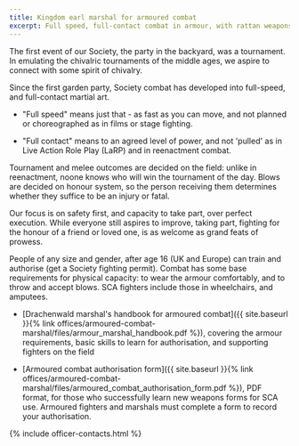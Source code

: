 ```yaml
---
title: Kingdom earl marshal for armoured combat
excerpt: Full speed, full-contact combat in armour, with rattan weapons
---
```


The first event of our Society, the party in the backyard, was a tournament. In emulating the chivalric tournaments of the middle ages, we aspire to connect with some spirit of chivalry.

Since the first garden party, Society combat has developed into full-speed, and full-contact martial art. 

* "Full speed" means just that - as fast as you can move, and not planned or choreographed as in films or stage fighting.

* "Full contact" means to an agreed level of power, and not 'pulled' as in Live Action Role Play (LaRP) and in reenactment combat.

Tournament and melee outcomes are decided on the field: unlike in reenactment, noone knows who will win the tournament of the day. Blows are decided on honour system, so the person receiving them determines whether they suffice to be an injury or fatal.

Our focus is on safety first, and capacity to take part, over perfect execution. While everyone still aspires to improve, taking part, fighting for the honour of a friend or loved one, is as welcome as grand feats of prowess.

People of any size and gender, after age 16 (UK and Europe) can train and authorise (get a Society fighting permit). Combat has some base requirements for physical capacity: to wear the armour comfortably, and to throw and accept blows. SCA fighters include those in wheelchairs, and amputees.

* [Drachenwald marshal's handbook for armoured combat]({{ site.baseurl }}{% link offices/armoured-combat-marshal/files/armour_marshal_handbook.pdf %}), covering the armour requirements, basic skills to learn for authorisation, and supporting fighters on the field

* [Armoured combat authorisation form]({{ site.baseurl }}{% link offices/armoured-combat-marshal/files/armoured_combat_authorisation_form.pdf %}), PDF format, for those who  successfully learn new weapons forms for SCA use. Armoured fighters and marshals must complete a form to record your authorisation.


{% include officer-contacts.html %}
